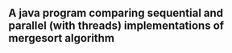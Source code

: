 ## A java program comparing sequential and parallel (with threads) implementations of mergesort algorithm
